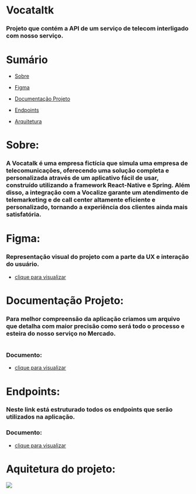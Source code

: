 # Vocataltk

### Projeto que contém a API de um serviço de telecom interligado com nosso serviço. 

# Sumário
- [Sobre](#sobre)
    
- [Figma](#figma)
  
- [Documentação Projeto](#documentação-projeto)

- [Endpoints](#endpoints)

- [Arquitetura](#arquitetura-projeto)

# Sobre:
### A Vocatalk é uma empresa fictícia que simula uma empresa de telecomunicações, oferecendo uma solução completa e personalizada através de um aplicativo fácil de usar, construído utilizando a framework React-Native e Spring. Além disso, a integração com a Vocalize garante um atendimento de telemarketing e de call center altamente eficiente e personalizado, tornando a experiência dos clientes ainda mais satisfatória.

# Figma: 
### Representação visual do projeto com a parte da UX e interação do usuário.
- [clique para visualizar](https://www.figma.com/file/Hu5MfLgfTpYk0yak5t1upP/VocaTalk?type=design&node-id=0%3A1&t=ER86sQSdHvnuDxRq-1)  

# Documentação Projeto:

### Para melhor compreensão da aplicação criamos um arquivo que detalha com maior precisão como será todo o processo e esteira do nosso serviço no Mercado.
#
### Documento: 

- [clique para visualizar](https://pitch.com/public/09f1c4d1-fccd-4218-9c47-441b2bb65707) 

# Endpoints: 
### Neste link está estruturado todos os endpoints que serão utilizados na aplicação.
### Documento: 
- [clique para visualizar](https://drive.google.com/file/d/1ih5kxVb9jc8gf2ox4NA0DZxZmoFyc06O/view?usp=share_link) 
# Aquitetura do projeto:

<div id="arquitetura-projeto">
    <img src="https://lh3.googleusercontent.com/u/0/drive-viewer/AFGJ81rln6AQiJfJzdC5VUvrtJEdi1a0ztA1gfM87A8bAlZagbPZlaFOwVsBfJuZa73le8X9fXfO9GO7JvPZFbprb3f_IuMK=w1366-h657"></img>
</div>